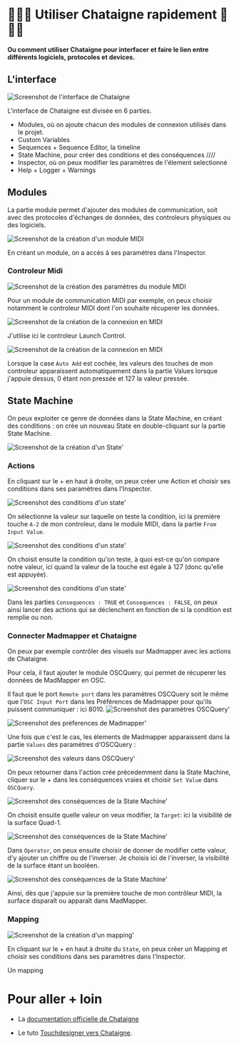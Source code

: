 # 🚧🚧🚧 Utiliser Chataigne rapidement 🚧🚧🚧

**Ou comment utiliser Chataigne pour interfacer et faire le lien entre différents logiciels, protocoles et devices.**

## L'interface

![Screenshot de l'interface de Chataigne](./images/screen1.png)

L'interface de Chataigne est divisée en 6 parties.
 - Modules, où on ajoute chacun des modules de connexion utilisés dans le projet.
 - Custom Variables
 - Sequences + Sequence Editor, la timeline
 - State Machine, pour créer des conditions et des conséquences ////
 - Inspector, où on peux modifier les paramètres de l'élement selectionné
 - Help + Logger + Warnings

## Modules

La partie module permet d'ajouter des modules de communication, soit avec des protocoles d'échanges de données, des controleurs physiques ou des logiciels.

![Screenshot de la création d'un module MIDI](./images/screen3.png)

En créant un module, on a accès à ses paramètres dans l'Inspector.

### Controleur Midi

![Screenshot de la création des paramètres du module MIDI](./images/screen4.png)

Pour un module de communication MIDI par exemple, on peux choisir notamment le controleur MIDI dont l'on souhaite récuperer les données.

![Screenshot de la création de la connexion en MIDI](./images/screen5.png)

J'utilise ici le controleur Launch Control.

![Screenshot de la création de la connexion en MIDI](./images/screen6.png)

Lorsque la case `Auto Add` est cochée, les valeurs des touches de mon controleur apparaissent automatiquement dans la partie Values lorsque j'appuie dessus, 0 étant non pressée et 127 la valeur pressée.

## State Machine

On peux exploiter ce genre de données dans la State Machine, en créant des conditions : on crée un nouveau State en double-cliquant sur la partie State Machine.

![Screenshot de la création d'un State'](./images/screen7.png)

### Actions

En cliquant sur le + en haut à droite, on peux créer une Action et  choisir ses conditions dans ses paramètres dans l'Inspector.

![Screenshot des conditions d'un state'](./images/screen8.png)

On sélectionne la valeur sur laquelle on teste la condition, ici la première touche `A-2` de mon controleur, dans le module MIDI, dans la partie `From Input Value`.

![Screenshot des conditions d'un state'](./images/screen9.png)

On choisit ensuite la condition qu'on teste, à quoi est-ce qu'on compare notre valeur, ici quand la valeur de la touche est égale à 127 (donc qu'elle est appuyée).

![Screenshot des conditions d'un state'](./images/screen10.png)

Dans les parties `Consequences : TRUE` et `Consequences : FALSE`, on peux ainsi lancer des actions qui se déclenchent en fonction de si la condition est remplie ou non.

### Connecter Madmapper et Chataigne

On peux par exemple contrôler des visuels sur Madmapper avec les actions de Chataigne.

Pour cela, il faut ajouter le module OSCQuery, qui permet de récuperer les données de MadMapper en OSC.

Il faut que le port `Remote port` dans les paramètres OSCQuery soit le même que l'`OSC Input Port` dans les Préférences de Madmapper pour qu'ils puissent communiquer : ici 8010.
![Screenshot des paramètres OSCQuery'](./images/screen12.png)

![Screenshot des préferences de Madmapper'](./images/screen11.png)

Une fois que c'est le cas, les élements de Madmapper apparaissent dans la partie `Values` des paramètres d'OSCQuery :

![Screenshot des valeurs dans OSCQuery'](./images/screen13.png)

On peux retourner dans l'action crée précedemment dans la State Machine, cliquer sur le + dans les conséquences vraies et choisir `Set Value` dans `OSCQuery`. 

![Screenshot des conséquences de la State Machine'](./images/screen14.png)

On choisit ensuite quelle valeur on veux modifier, la `Target`: ici la visibilité de la surface Quad-1.

![Screenshot des conséquences de la State Machine'](./images/screen15.png)

Dans `Operator`, on peux ensuite choisir de donner de modifier cette valeur, d'y ajouter un chiffre ou de l'inverser. Je choisis ici de l'inverser, la visibilité de la surface étant un booléen.

![Screenshot des conséquences de la State Machine'](./images/screen16.png)

Ainsi, dès que j'appuie sur la première touche de mon contrôleur MIDI, la surface disparaît ou apparaît dans MadMapper.

### Mapping

![Screenshot de la création d'un mapping'](./images/screen17.png)

En cliquant sur le + en haut à droite du `State`, on peux créer un Mapping et  choisir ses conditions dans ses paramètres dans l'Inspector.

Un mapping 

# Pour aller + loin

- La [documentation officielle de Chataigne](https://bkuperberg.gitbook.io/chataigne-docs/v/fr/)

- Le tuto [Touchdesigner vers Chataigne](https://github.com/LucieMrc/TouchDesigner_Chataigne).


